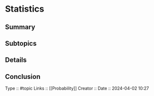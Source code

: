 # Statistics

## Summary

## Subtopics

## Details

## Conclusion


Type :: #topic
Links ::  [[Probability]]
Creator ::
Date ::  2024-04-02 10:27